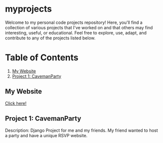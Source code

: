 # myprojects
Welcome to my personal code projects repository! Here, you'll find a collection of various projects that I've worked on and that others may find interesting, useful, or educational. Feel free to explore, use, adapt, and contribute to any of the projects listed below.
# Table of Contents
1. [My Website](#my-website)
2. [Project 1: CavemanParty](#project-1)

## My Website
<a name="my-website"></a>
[Click here!](https://emmahluk.wixsite.com/emmaluk)

## Project 1: CavemanParty
<a name="project-1"></a>
Description: Django Project for me and my friends. My friend wanted to host a party and have a unique RSVP website.

